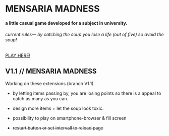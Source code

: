 # MENSARIA MADNESS

#### a little casual game developed for a subject in university.




###### *current rules— by catching the soup you lose a life (out of five) so avoid the soup!*

[PLAY HERE!](https://beniwonka.github.io/mensaria-madness/)

## V1.1 // MENSARIA MADNESS

Working on these extensions (branch V1.1) 
                          
  * by letting items passing by, you are losing points
so there is a appeal to catch as many as you can.
                           
  * design more items + let the soup look toxic.
  
  * possibility to play on smartphone-browser & fill screen
  
  * ~~restart button or set intervall to reload page~~